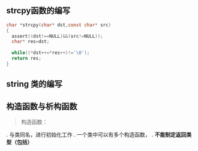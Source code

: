 ## strcpy函数的编写

```c
char *strcpy(char* dst,const char* src)
{
  assert((dst!==NULL)&&(src!=NULL));
  char* res=dst;
  
  while((*dst++=*res++)!='\0');
  return res;
}

```

## string 类的编写


## 构造函数与析构函数

> 构造函数：

. 与类同名，进行初始化工作
. 一个类中可以有多个构造函数，
. **不能制定返回类型（包括）** 
